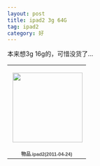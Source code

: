 ```yaml
---
layout: post
title: ipad2 3g 64G
tag: ipad2
category: 好
---
```

本来想3g 16g的，可惜没货了...

<table style="width:194px;"><tr><td align="center" style="height:194px;background:url(https://picasaweb.google.com/s/c/transparent_album_background.gif) no-repeat left"><a href="https://picasaweb.google.com/www.yeeh.org/Ipad220110424?feat=embedwebsite"><img src="https://lh4.googleusercontent.com/_1_zh6OQnO64/TbQY-WXT-2E/AAAAAAAABq0/Icwlx0Xi2j4/s160-c/Ipad220110424.jpg" width="160" height="160" style="margin:1px 0 0 4px;"></a></td></tr><tr><td style="text-align:center;font-family:arial,sans-serif;font-size:11px"><a href="https://picasaweb.google.com/www.yeeh.org/Ipad220110424?feat=embedwebsite" style="color:#4D4D4D;font-weight:bold;text-decoration:none;">物品.ipad2(2011-04-24)</a></td></tr></table>